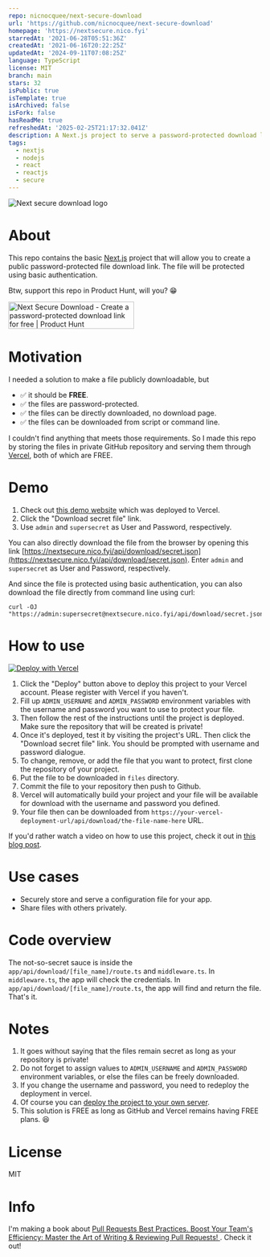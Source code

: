 ```yaml
---
repo: nicnocquee/next-secure-download
url: 'https://github.com/nicnocquee/next-secure-download'
homepage: 'https://nextsecure.nico.fyi'
starredAt: '2021-06-28T05:51:36Z'
createdAt: '2021-06-16T20:22:25Z'
updatedAt: '2024-09-11T07:08:25Z'
language: TypeScript
license: MIT
branch: main
stars: 32
isPublic: true
isTemplate: true
isArchived: false
isFork: false
hasReadMe: true
refreshedAt: '2025-02-25T21:17:32.041Z'
description: A Next.js project to serve a password-protected download link.
tags:
  - nextjs
  - nodejs
  - react
  - reactjs
  - secure
---
```


![Next secure download logo](https://github.com/nicnocquee/next-secure-download/blob/main/public/next-secure-download-icon-small.png?raw=true)

# About

This repo contains the basic [Next.js](https://nextjs.org) project that will allow you to create a public password-protected file download link. The file will be protected using basic authentication.

Btw, support this repo in Product Hunt, will you? 😁

<a href="https://www.producthunt.com/posts/next-secure-download?utm_source=badge-featured&utm_medium=badge&utm_souce=badge-next-secure-download" target="_blank"><img src="https://api.producthunt.com/widgets/embed-image/v1/featured.svg?post_id=300610&theme=light" alt="Next Secure Download - Create a password-protected download link for free | Product Hunt" style="width: 250px; height: 54px;" width="250" height="54" /></a>

# Motivation

I needed a solution to make a file publicly downloadable, but

- ✅ it should be **FREE**.
- ✅ the files are password-protected.
- ✅ the files can be directly downloaded, no download page.
- ✅ the files can be downloaded from script or command line.

I couldn't find anything that meets those requirements. So I made this repo by storing the files in private GitHub repository and serving them through [Vercel](https://vercel.com), both of which are FREE.

# Demo

1. Check out [this demo website](https://nextsecure.nico.fyi/) which was deployed to Vercel.
2. Click the "Download secret file" link.
3. Use `admin` and `supersecret` as User and Password, respectively.

You can also directly download the file from the browser by opening this link [https://nextsecure.nico.fyi/api/download/secret.json](https://nextsecure.nico.fyi/api/download/secret.json). Enter `admin` and `supersecret` as User and Password, respectively.

And since the file is protected using basic authentication, you can also download the file directly from command line using curl:

```shell
curl -OJ "https://admin:supersecret@nextsecure.nico.fyi/api/download/secret.json"
```

# How to use

[![Deploy with Vercel](https://vercel.com/button)](https://vercel.com/new/git/external?repository-url=https%3A%2F%2Fgithub.com%2Fnicnocquee%2Fnext-secure-download.git&env=ADMIN_USERNAME,ADMIN_PASSWORD&envDescription=Use%20ADMIN_USERNAME%20and%20ADMIN_PASSWORD%20for%20the%20basic%20authentication.&demo-title=Password%20Protected%20File%20Download&demo-url=https%3A%2F%2Fnext-secure-download.vercel.app%2F)

1. Click the "Deploy" button above to deploy this project to your Vercel account. Please register with Vercel if you haven't.
2. Fill up `ADMIN_USERNAME` and `ADMIN_PASSWORD` environment variables with the username and password you want to use to protect your file.
3. Then follow the rest of the instructions until the project is deployed. Make sure the repository that will be created is private!
4. Once it's deployed, test it by visiting the project's URL. Then click the "Download secret file" link. You should be prompted with username and password dialogue.
5. To change, remove, or add the file that you want to protect, first clone the repository of your project.
6. Put the file to be downloaded in `files` directory.
7. Commit the file to your repository then push to Github.
8. Vercel will automatically build your project and your file will be available for download with the username and password you defined.
9. Your file then can be downloaded from `https://your-vercel-deployment-url/api/download/the-file-name-here` URL.

If you'd rather watch a video on how to use this project, check it out in [this blog post](https://nicnocquee.medium.com/create-password-protected-download-links-for-free-with-github-and-vercel-a4758602b21e).

# Use cases

- Securely store and serve a configuration file for your app.
- Share files with others privately.

# Code overview

The not-so-secret sauce is inside the `app/api/download/[file_name]/route.ts` and `middleware.ts`. In `middleware.ts`, the app will check the credentials. In `app/api/download/[file_name]/route.ts`, the app will find and return the file. That's it.

# Notes

1. It goes without saying that the files remain secret as long as your repository is private!
2. Do not forget to assign values to `ADMIN_USERNAME` and `ADMIN_PASSWORD` environment variables, or else the files can be freely downloaded.
3. If you change the username and password, you need to redeploy the deployment in vercel.
4. Of course you can [deploy the project to your own server](https://nextjs.org/docs/deployment#other-hosting-options).
5. This solution is FREE as long as GitHub and Vercel remains having FREE plans. 😆

# License

MIT

# Info

I'm making a book about [Pull Requests Best Practices. Boost Your Team's Efficiency: Master the Art of Writing & Reviewing Pull Requests!
](https://pr.nico.fyi). Check it out!
